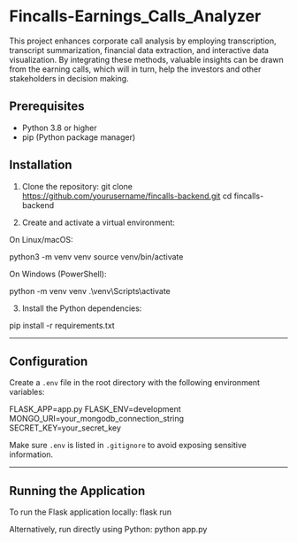 # Fincalls-Earnings_Calls_Analyzer
This project enhances corporate call analysis by employing transcription, transcript summarization, financial data extraction, and interactive data visualization. By integrating these methods, valuable insights can be drawn from the earning calls, which will in turn, help the investors and other stakeholders in decision making.


## Prerequisites

- Python 3.8 or higher
- pip (Python package manager)

## Installation

1. Clone the repository:
git clone https://github.com/yourusername/fincalls-backend.git
cd fincalls-backend


2. Create and activate a virtual environment:

On Linux/macOS:

python3 -m venv venv
source venv/bin/activate


On Windows (PowerShell):

python -m venv venv
.\venv\Scripts\activate


3. Install the Python dependencies:

pip install -r requirements.txt


---

## Configuration

Create a `.env` file in the root directory with the following environment variables:

FLASK_APP=app.py
FLASK_ENV=development
MONGO_URI=your_mongodb_connection_string
SECRET_KEY=your_secret_key


Make sure `.env` is listed in `.gitignore` to avoid exposing sensitive information.

---

## Running the Application

To run the Flask application locally: flask run

Alternatively, run directly using Python: python app.py
